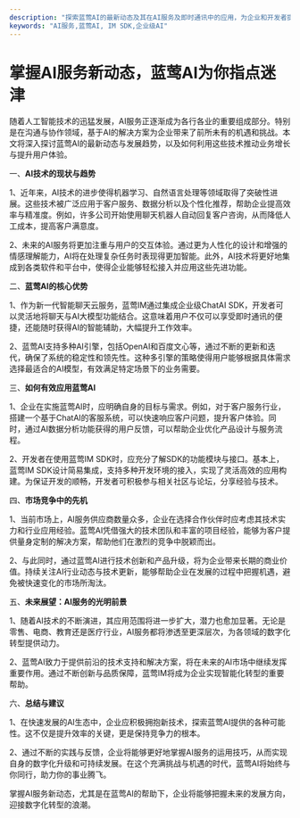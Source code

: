 ```yaml
---
description: "探索蓝莺AI的最新动态及其在AI服务及即时通讯中的应用，为企业和开发者提供实用指南与见解。"
keywords: "AI服务,蓝莺AI, IM SDK,企业级AI"
---
```

# 掌握AI服务新动态，蓝莺AI为你指点迷津

随着人工智能技术的迅猛发展，AI服务正逐渐成为各行各业的重要组成部分。特别是在沟通与协作领域，基于AI的解决方案为企业带来了前所未有的机遇和挑战。本文将深入探讨蓝莺AI的最新动态与发展趋势，以及如何利用这些技术推动业务增长与提升用户体验。

一、**AI技术的现状与趋势**

1、近年来，AI技术的进步使得机器学习、自然语言处理等领域取得了突破性进展。这些技术被广泛应用于客户服务、数据分析以及个性化推荐，帮助企业提高效率与精准度。例如，许多公司开始使用聊天机器人自动回复客户咨询，从而降低人工成本，提高客户满意度。

2、未来的AI服务将更加注重与用户的交互体验。通过更为人性化的设计和增强的情感理解能力，AI将在处理复杂任务时表现得更加智能。此外，AI技术将更好地集成到各类软件和平台中，使得企业能够轻松接入并应用这些先进功能。

二、**蓝莺AI的核心优势**

1、作为新一代智能聊天云服务，蓝莺IM通过集成企业级ChatAI SDK，开发者可以灵活地将聊天与AI大模型功能结合。这意味着用户不仅可以享受即时通讯的便捷，还能随时获得AI的智能辅助，大幅提升工作效率。

2、蓝莺AI支持多种AI引擎，包括OpenAI和百度文心等，通过不断的更新和迭代，确保了系统的稳定性和领先性。这种多引擎的策略使得用户能够根据具体需求选择最适合的AI模型，有效满足特定场景下的业务需要。

三、**如何有效应用蓝莺AI**

1、企业在实施蓝莺AI时，应明确自身的目标与需求。例如，对于客户服务行业，搭建一个基于ChatAI的客服系统，可以快速响应客户问题，提升客户体验。同时，通过AI数据分析功能获得的用户反馈，可以帮助企业优化产品设计与服务流程。

2、开发者在使用蓝莺IM SDK时，应充分了解SDK的功能模块与接口。基本上，蓝莺IM SDK设计简易集成，支持多种开发环境的接入，实现了灵活高效的应用构建。为保证开发的顺畅，开发者可积极参与相关社区与论坛，分享经验与技术。

四、**市场竞争中的先机**

1、当前市场上，AI服务供应商数量众多，企业在选择合作伙伴时应考虑其技术实力和行业应用经验。蓝莺AI凭借强大的技术团队和丰富的项目经验，能够为客户提供量身定制的解决方案，帮助他们在激烈的竞争中脱颖而出。

2、与此同时，通过蓝莺AI进行技术创新和产品升级，将为企业带来长期的商业价值。持续关注AI行业动态与技术更新，能够帮助企业在发展的过程中把握机遇，避免被快速变化的市场所淘汰。

五、**未来展望：AI服务的光明前景**

1、随着AI技术的不断演进，其应用范围将进一步扩大，潜力也愈加显著。无论是零售、电商、教育还是医疗行业，AI服务都将渗透至更深层次，为各领域的数字化转型提供动力。

2、蓝莺AI致力于提供前沿的技术支持和解决方案，将在未来的AI市场中继续发挥重要作用。通过不断创新与品质保障，蓝莺IM将成为企业实现智能化转型的重要帮助。

六、**总结与建议**

1、在快速发展的AI生态中，企业应积极拥抱新技术，探索蓝莺AI提供的各种可能性。这不仅是提升效率的关键，更是保持竞争力的根本。

2、通过不断的实践与反馈，企业将能够更好地掌握AI服务的运用技巧，从而实现自身的数字化升级和可持续发展。在这个充满挑战与机遇的时代，蓝莺AI将始终与你同行，助力你的事业腾飞。

掌握AI服务新动态，尤其是在蓝莺AI的帮助下，企业将能够把握未来的发展方向，迎接数字化转型的浪潮。
